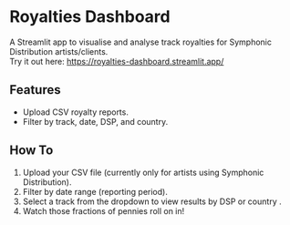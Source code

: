 # Royalties Dashboard

A Streamlit app to visualise and analyse track royalties for Symphonic Distribution artists/clients.   
Try it out here: https://royalties-dashboard.streamlit.app/

## Features

- Upload CSV royalty reports.  
- Filter by track, date, DSP, and country.  

## How To

1. Upload your CSV file (currently only for artists using Symphonic Distribution).
2. Filter by date range (reporting period).
3. Select a track from the dropdown to view results by DSP or country .
4. Watch those fractions of pennies roll on in!
